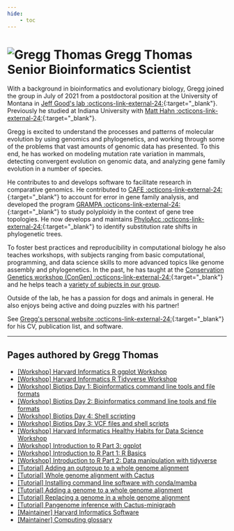 ```yaml
---
hide:
    - toc
---
```


<h1 class="profile-header">
  <img src="/img/people/greggthomas.jpg" alt="Gregg Thomas">
  <span class="profile-name">
    Gregg Thomas<br>
    <span class="profile-title">Senior Bioinformatics Scientist</span>
  </span>
</h1>

With a background in bioinformatics and evolutionary biology, Gregg joined the group in July of 2021 from a postdoctoral position at the University of Montana in [Jeff Good's lab :octicons-link-external-24:](http://www.thegoodlab.org/){:target="_blank"}. Previously he studied at Indiana University with [Matt Hahn :octicons-link-external-24:](http://www.indiana.edu/~hahnlab/){:target="_blank"}.

Gregg is excited to understand the processes and patterns of molecular evolution by using genomics and phylogenetics, and working through some of the problems that vast amounts of genomic data has presented. To this end, he has worked on modeling mutation rate variation in mammals, detecting convergent evolution on genomic data, and analyzing gene family evolution in a number of species.

He contributes to and develops software to facilitate research in comparative genomics. He contributed to [CAFE :octicons-link-external-24:](https://hahnlab.github.io/CAFE/){:target="_blank"} to account for error in gene family analysis, and developed the program [GRAMPA :octicons-link-external-24:](https://gwct.github.io/grampa){:target="_blank"} to study polyploidy in the context of gene tree topologies. He now develops and maintains [PhyloAcc :octicons-link-external-24:](https://phyloacc.github.io/){:target="_blank"} to identify substitution rate shifts in phylogenetic trees. 

To foster best practices and reproducibility in computational biology he also teaches workshops, with subjects ranging from basic computational, programming, and data science skills to more advanced topics like genome assembly and phylogenetics. In the past, he has taught at the [Conservation Genetics workshop (ConGen) :octicons-link-external-24:](https://www.umt.edu/ces/conferences/congen/){:target="_blank"} and he helps teach a [variety of subjects in our group](https://informatics.fas.harvard.edu/resources/).

Outside of the lab, he has a passion for dogs and animals in general. He also enjoys being active and doing puzzles with his partner!

See [Gregg's personal website :octicons-link-external-24:](https://gwct.bio/){:target="_blank"} for his CV, publication list, and software.

---

## Pages authored by Gregg Thomas

 - [[Workshop] Harvard Informatics R ggplot Workshop](../workshops/short-trainings/r-ggplot/R_ggplot_revised.md)
 - [[Workshop] Harvard Informatics R Tidyverse Workshop](../workshops/short-trainings/r-tidyverse/R_tidyverse_revised.md)
 - [[Workshop] Biotips Day 1: Bioinformatics command line tools and file formats](../workshops/biotips/Biotips-workshop-Day1.md)
 - [[Workshop] Biotips Day 2: Bioinformatics command line tools and file formats](../workshops/biotips/Biotips-workshop-Day2.md)
 - [[Workshop] Biotips Day 4: Shell scripting](../workshops/biotips/Biotips-workshop-Day4.md)
 - [[Workshop] Biotips Day 3: VCF files and shell scripts](../workshops/biotips/Biotips-workshop-Day3.md)
 - [[Workshop] Harvard Informatics Healthy Habits for Data Science Workshop](../workshops/healthy-habits/healthy_habits_day2.md)
 - [[Workshop] Introduction to R Part 3: ggplot](../workshops/intro-r/R-workshop-Part3.md)
 - [[Workshop] Introduction to R Part 1: R Basics](../workshops/intro-r/R-workshop-Part1.md)
 - [[Workshop] Introduction to R Part 2: Data manipulation with tidyverse](../workshops/intro-r/R-workshop-Part2.md)
 - [[Tutorial] Adding an outgroup to a whole genome alignment](../resources/Tutorials/add-outgroup-to-whole-genome-alignment-cactus.md)
 - [[Tutorial] Whole genome alignment with Cactus](../resources/Tutorials/whole-genome-alignment-cactus.md)
 - [[Tutorial] Installing command line software with conda/mamba](../resources/Tutorials/installing-command-line-software-conda-mamba.md)
 - [[Tutorial] Adding a genome to a whole genome alignment](../resources/Tutorials/add-to-whole-genome-alignment-cactus.md)
 - [[Tutorial] Replacing a genome in a whole genome alignment](../resources/Tutorials/replace-genome-whole-genome-alignment-cactus.md)
 - [[Tutorial] Pangenome inference with Cactus-minigraph](../resources/Tutorials/pangenome-cactus-minigraph.md)
 - [[Maintainer] Harvard Informatics Software](../software/index.md)
 - [[Maintainer] Computing glossary](../resources/glossary.md)